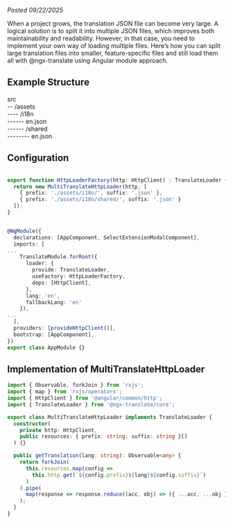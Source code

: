 *Posted 09/22/2025*

When a project grows, the translation JSON file can become very large. A logical solution is to split it into multiple JSON files, which improves both maintainability and readability. However, in that case, you need to implement your own way of loading multiple files. Here’s how you can split large translation files into smaller, feature-specific files and still load them all with @ngx-translate using Angular module approach.

## Example Structure
src  
-- /assets  
---- /i18n  
------ en.json  
------ /shared  
-------- en.json  

## Configuration
```ts

export function HttpLoaderFactory(http: HttpClient) : TranslateLoader {
  return new MultiTranslateHttpLoader(http, [
    { prefix: './assets/i18n/', suffix: '.json' },
    { prefix: './assets/i18n/shared/', suffix: '.json' }
  ]);
}


@NgModule({
  declarations: [AppComponent, SelectExtensionModalComponent],
  imports: [
...
    TranslateModule.forRoot({
      loader: {
        provide: TranslateLoader,
        useFactory: HttpLoaderFactory,
        deps: [HttpClient],
      },
      lang: 'en',
      fallbackLang: 'en'
    }),
...
  ],
  providers: [provideHttpClient()],
  bootstrap: [AppComponent],
})
export class AppModule {}
```

## Implementation of MultiTranslateHttpLoader
```ts
import { Observable, forkJoin } from 'rxjs';
import { map } from 'rxjs/operators';
import { HttpClient } from '@angular/common/http';
import { TranslateLoader } from '@ngx-translate/core';

export class MultiTranslateHttpLoader implements TranslateLoader {
  constructor(
    private http: HttpClient,
    public resources: { prefix: string; suffix: string }[]
  ) {}

  public getTranslation(lang: string): Observable<any> {
    return forkJoin(
      this.resources.map(config =>
        this.http.get(`${config.prefix}${lang}${config.suffix}`)
      )
    ).pipe(
      map(response => response.reduce((acc, obj) => ({ ...acc, ...obj }), {}))
    );
  }
}
```